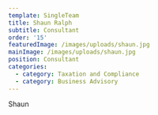 ```yaml
---
template: SingleTeam
title: Shaun Ralph
subtitle: Consultant
order: '15'
featuredImage: /images/uploads/shaun.jpg
mainImage: /images/uploads/shaun.jpg
position: Consultant
categories:
  - category: Taxation and Compliance
  - category: Business Advisory
---
```

Shaun

